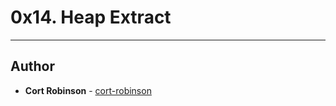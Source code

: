 # 0x14. Heap Extract

---

## Author
* **Cort Robinson** - [cort-robinson](https://github.com/cort-robinson)

